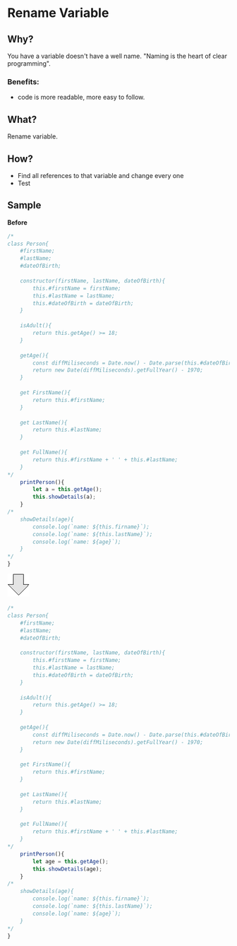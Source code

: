 # Rename Variable
## Why?
You have a variable doesn't have a well name. "Naming is the heart of clear programming".
### Benefits:
- code is more readable, more easy to follow.
## What?
Rename variable.
## How?
- Find all references to that variable and change every one
- Test
## Sample
**Before**
```js
/*
class Person{
    #firstName;
    #lastName;
    #dateOfBirth;

    constructor(firstName, lastName, dateOfBirth){
        this.#firstName = firstName;
        this.#lastName = lastName;
        this.#dateOfBirth = dateOfBirth;
    }

    isAdult(){
        return this.getAge() >= 18;
    }

    getAge(){
        const diffMiliseconds = Date.now() - Date.parse(this.#dateOfBirth);
        return new Date(diffMiliseconds).getFullYear() - 1970;
    }

    get FirstName(){
        return this.#firstName;
    }

    get LastName(){
        return this.#lastName;
    }

    get FullName(){
        return this.#firstName + ' ' + this.#lastName;
    }
*/
    printPerson(){
        let a = this.getAge();
        this.showDetails(a);
    }
/*
    showDetails(age){
        console.log(`name: ${this.firname}`);
        console.log(`name: ${this.lastName}`);
        console.log(`name: ${age}`);
    }
*/
}
```
![After refactoring](../../../images/arrow.png)
```js
/*
class Person{
    #firstName;
    #lastName;
    #dateOfBirth;

    constructor(firstName, lastName, dateOfBirth){
        this.#firstName = firstName;
        this.#lastName = lastName;
        this.#dateOfBirth = dateOfBirth;
    }

    isAdult(){
        return this.getAge() >= 18;
    }

    getAge(){
        const diffMiliseconds = Date.now() - Date.parse(this.#dateOfBirth);
        return new Date(diffMiliseconds).getFullYear() - 1970;
    }

    get FirstName(){
        return this.#firstName;
    }

    get LastName(){
        return this.#lastName;
    }

    get FullName(){
        return this.#firstName + ' ' + this.#lastName;
    }
*/
    printPerson(){
        let age = this.getAge();
        this.showDetails(age);
    }
/*
    showDetails(age){
        console.log(`name: ${this.firname}`);
        console.log(`name: ${this.lastName}`);
        console.log(`name: ${age}`);
    }
*/
}
```
